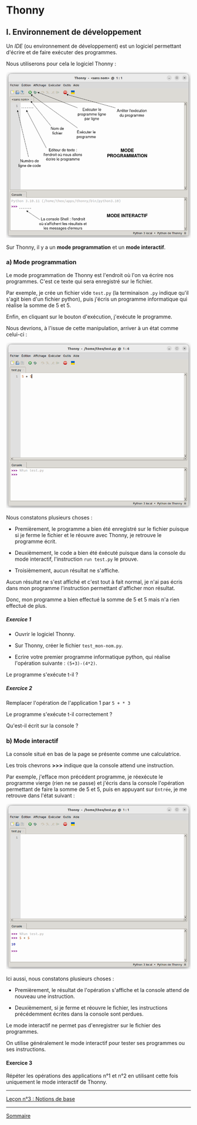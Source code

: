 # Thonny

## I. Environnement de développement

Un *IDE* (ou environnement de développement) est un logiciel permettant d'écrire et de faire exécuter des programmes.

Nous utiliserons pour cela le logiciel Thonny :

![](./img/presentation_thonny.png)

Sur Thonny, il y a un **mode programmation** et un **mode interactif**.

### a) Mode programmation

Le mode programmation de Thonny est l'endroit où l'on va écrire nos programmes. C'est ce texte qui sera enregistré sur le fichier.

Par exemple, je crée un fichier vide `test.py` (la terminaison `.py` indique qu'il s'agit bien d'un fichier python), puis j'écris un programme informatique qui réalise la somme de $5$ et $5$.

Enfin, en cliquant sur le bouton d'exécution, j'exécute le programme.

Nous devrions, à l'issue de cette manipulation, arriver à un état comme celui-ci :

![](./img/mode_programmation.png)

Nous constatons plusieurs choses :

- Premièrement, le programme a bien été enregistré sur le fichier puisque si je ferme le fichier et le réouvre avec Thonny, je retrouve le programme écrit.

- Deuxièmement, le code a bien été éxécuté puisque dans la console du mode interactif, l'instruction `run test.py` le prouve.

- Troisièmement, aucun résultat ne s'affiche.

Aucun résultat ne s'est affiché et c'est tout à fait normal, je n'ai pas écris dans mon programme l'instruction permettant d'afficher mon résultat.

Donc, mon programme a bien effectué la somme de $5$ et $5$ mais n'a rien effectué de plus.

##### Exercice 1

- Ouvrir le logiciel Thonny.

- Sur Thonny, créer le fichier `test_mon-nom.py`.

- Ecrire votre premier programme informatique python, qui réalise l'opération suivante : `(5+3)-(4*2)`.

Le programme s'exécute t-il ?

##### Exercice 2

Remplacer l'opération de l'application 1 par `5 + * 3`

Le programme s'exécute t-il correctement ? 

Qu'est-il écrit sur la console ?

### b) Mode interactif

La console situé en bas de la page se présente comme une calculatrice.

Les trois chevrons **>>>** indique que la console attend une instruction.

Par exemple, j'efface mon précédent programme, je réexécute le programme vierge (rien ne se passe) et j'écris dans la console l'opération permettant de faire la somme de $5$ et $5$, puis en appuyant sur `Entrée`, je me retrouve dans l'état suivant :

![](./img/mode_interactif.png)

Ici aussi, nous constatons plusieurs choses :

- Premièrement, le résultat de l'opération s'affiche et la console attend de nouveau une instruction.

- Deuxièmement, si je ferme et réouvre le fichier, les instructions précédemment écrites dans la console sont perdues.

Le mode interactif ne permet pas d'enregistrer sur le fichier des programmes.

On utilise généralement le mode interactif pour tester ses programmes ou ses instructions.

#### Exercice 3

Répéter les opérations des applications n°1 et n°2 en utilisant cette fois uniquement le mode interactif de Thonny.

________

[Leçon n°3 : Notions de base](./Notions_de_base.md)

________

[Sommaire](./../../seconde/)